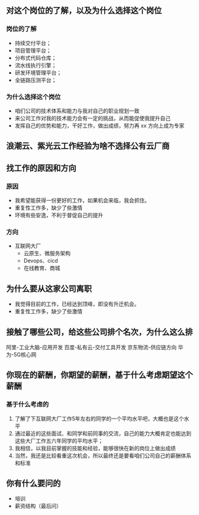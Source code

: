 ## 对这个岗位的了解，以及为什么选择这个岗位
###  岗位的了解
- 持续交付平台；
- 项目管理平台；
- 分布式代码仓库；
- 流水线执行引擎；
- 研发环境管理平台；
- 全链路压测平台；
### 为什么选择这个岗位
- 咱们公司的技术体系和能力与我对自己的职业规划一致
- 来公司工作对我的技术能力会有一定的挑战，从而能促使我提升自己
- 发挥自己的优势和能力，干好工作，做出成绩，努力再 xx 方向上成为专家

## 浪潮云、紫光云工作经验为啥不选择公有云厂商

## 找工作的原因和方向
### 原因
- 我希望能获得一份更好的工作，如果机会来临，我会抓住。
- 重复性工作多，缺少了些激情
- 环境有些安逸，不利于督促自己的提升
### 方向
- 互联网大厂
	- 云原生、微服务架构
	- Devops、cicd
	- 在线教育、商城

## 为什么要从这家公司离职
- 我觉得目前的工作，已经达到顶峰，即没有升迁机会。
- 重复性工作多，缺少了些激情

## 接触了哪些公司，给这些公司排个名次，为什么这么排
阿里-工业大脑-应用开发
百度-私有云-交付工具开发
京东物流-供应链方向
华为-5G核心网

## 你现在的薪酬，你期望的薪酬，基于什么考虑期望这个薪酬


### 基于什么考虑的
1. 了解了下互联网大厂工作5年左右的同学的一个平均水平吧，大概也是这个水平
2. 通过最近的这些面试、和同学和前同事的交流，自己的能力大概肯定也能达到这些大厂工作五六年同学的平均水平；
3. 我相信，以我目前掌握的技能和经验，能够很快在新的岗位上做出成绩
4. 当然，我还是比较看重这次机会，所以最终还是要看咱们公司自己的薪酬体系和标准


## 你有什么要问的
- 培训
- 薪资结构（最后问）
